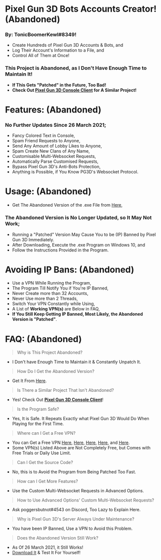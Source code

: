 # Pixel Gun 3D Bots Accounts Creator! **(Abandoned)**
### By: TonicBoomerKewl#8349!
- Create Hundreds of Pixel Gun 3D Accounts & Bots, and
- Log Their Account's Information to a File, and
- Control All of Them at Once!
### **This Project is Abandoned, as I Don't Have Enough Time to Maintain It!**
- **If This Gets "Patched" in the Future, Too Bad!**
- **Check Out [Pixel Gun 3D Console Client](https://github.com/TonicBoomerKewl/pixel-gun-3d-console-client) for A Similar Project!**

# Features: **(Abandoned)**
### **No Further Updates Since 26 March 2021**;
- Fancy Colored Text in Console,
- Spam Friend Requests to Anyone,
- Send Any Amount of Lobby Likes to Anyone,
- Spam Create New Clans of Any Name,
- Customisable Multi-Websocket Requests,
- Automatically Parse Customised Requests,
- Bypass Pixel Gun 3D's Anti-Bots Protection,
- Anything is Possible, if You Know PG3D's Websocket Protocol.

# Usage: **(Abandoned)**
- Get The Abandoned Version of the .exe File from [Here](https://github.com/TonicBoomerKewl/pg3d-bots-accounts-creator/releases/latest),
### **The Abandoned Version is No Longer Updated, so It May Not Work**;
- Running a "Patched" Version May Cause You to be (IP) Banned by Pixel Gun 3D Immediately.
- After Downloading, Execute the .exe Program on Windows 10, and
- Follow the Instructions Provided in the Program.

# Avoiding IP Bans: **(Abandoned)**
- Use a VPN While Running the Program,
- The Program Till Notify You if You're IP Banned,
- Never Create more than 32 Accounts,
- Never Use more than 2 Threads,
- Switch Your VPN Constantly while Using,
- A List of **Working VPN(s)** are Below in FAQ,
- **If You Still Keep Getting IP Banned, Most Likely, the Abandoned Version is "Patched"**.

# FAQ: **(Abandoned)**
> Why is This Project Abandoned?
- I Don't have Enough Time to Maintain it & Constantly Unpatch It.
> How Do I Get the Abandoned Version?
- Get It From [Here](https://github.com/TonicBoomerKewl/pg3d-bots-accounts-creator/releases/latest).
> Is There a Similar Project That Isn't Abandoned?
- Yes! Check Out **[Pixel Gun 3D Console Client](https://github.com/TonicBoomerKewl/pixel-gun-3d-console-client)**!
> Is the Program Safe?
- Yes, It is Safe. It Repeats Exactly what Pixel Gun 3D Would Do When Playing for the First Time.
> Where can I Get a Free VPN?
- You can Get a Free VPN [Here](https://www.hotspotshield.com/), [Here](https://www.vpnunlimitedapp.com/), [Here](https://www.vpnbook.com/freevpn), [Here](https://www.vpngate.net/), and [Here](https://openvpn.net/download-open-vpn/).
- Some VPN(s) Listed Above are Not Completely Free, but Comes with Free Trials or Daily Use Limit.
> Can I Get the Source Code?
- No, this is to Avoid the Program from Being Patched Too Fast.
> How can I Get More Features?
- Use the Custom Multi-Websocket Requests in Advanced Options.
> How to Use Advanced Options' Custom Multi-Websocket Requests?
- Ask poggersbutnot#4543 on Discord, Too Lazy to Explain Here.
> Why is Pixel Gun 3D's Server Always Under Maintenance?
- You have been IP Banned, Use a VPN to Avoid this Problem.
> Does the Abandoned Version Still Work?
- As Of 26 March 2021, it Still Works!
- [Download It](https://github.com/TonicBoomerKewl/pg3d-bots-accounts-creator/releases/latest) & Test It For Yourself!

<!--gAAAAABgeRxmfXxyH_Vj_9hHVcQHNXVulh-XXJC5Inw4qgUvLtpSVgkfeYAONwsESOC7H2jiIOxCBw_fUORkKBn62Yynr7PCsJIZfy8aP1dNW_84ZG0SNNWT_zHyB89YZK4dW3eexivkCuGT7bzVHHIWcpxkLh35xJmmmf6mH9sQyI37S5vfviNrIiHXhaERg691owaCO8Mc4axmPPcHLjI7NHjltdflX9FjjFi0xVFg_zICmIj8jjl1JXQSAW_E9DjYv8WAwhkJok_LCaQLu2TAVHs54XzLVM7jMLMQny6b6ViVUyujxFFiF0oqHJhI0YiE4nnm_gzXDdvkHHFsHSjOWAQchs43FEEv5_aI-nfrkN5EqID5muspuK9CdZl19CBFDFzAfHcaqLffmIw-lsCuaFw2L1Uvb6okPRqiKT8KFpAI7lwtgJVn7WvBDO-UXuy-ZgPiXdt5Y8kJUKwTj8ogTYSgUBi9Ot1fArMIUWntg4jBHaRgUu8-cNtXMfaoylqFR-78UjTfik20WLqGYNscbl_vNf673DUmQpK1kgSKcO1sMz88WHkfA6DyqljBzjcA84DXfz_tPz1bWDWDFJMVhOJx7OJHd2OQDu8lBD89FWulHjWMrLHOYravvrxbKsco7TWaMCBfB1t8DmHMRti_aS_5uWy_oVgvfuJlmoRny-SfMuDOnmhXsOKkh3H9B1pIsGndBBqkbdOF1A-OiPKW0PAeG3A2oWA5Z0rAdnLkr4rRGfHnN8vBPSfLu2t_5jKnAzFytS0FG5cb1_GqPTX5aYhU0Wzerny2Pwv4a_5BI873uIOhw4fPlKcSBRB6e1tlFS2QP4dFvF6U5gmdU4qAsg5FNC5mIv-GePrs-zGVvMv0Bmic_Ogurp-P43dYONKYfEDAeZrlmPl1YWVQD0pe0LIC4DKb4K1-zMqxG8rbSETSKqjfxw-FL9Zu5162zBuKtd_4S_znjB-71jdmt6z6hybHNPUZcHdbi_U5okGFFq1HxEJHHoN_oKvme5kQY1iNR9iDr_ZeDIkXYOLUX0x1LwiSvTw1t-o3GKlaPwKLEBlQrppM9Ysxws1lBXGugsbcXysLJGGu4TVJrmTxGgFGVYqh8LwidfowAjpHl-U3gWqVaPiIYBaXkRTCkpMbG_T090ZQciUcEJSacgquQQaVWpfdIOAj2omVeGfHJbcVSG_Zg22VQOe3CRQ7pX-Hk96HrVkw8xKFEpTmKvGOZYrd37AIYzBjSEZjUV7GP27mH5uB39c9NTrU64Q-uEeY1r9bs0Tjr8g0-->
